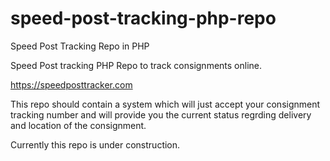 # speed-post-tracking-php-repo
Speed Post Tracking Repo in PHP

Speed Post tracking PHP Repo to track consignments online.

https://speedposttracker.com

This repo should contain a system which will just accept your consignment tracking number and will provide you the current status regrding delivery and location of the consignment.

Currently this repo is under construction.
